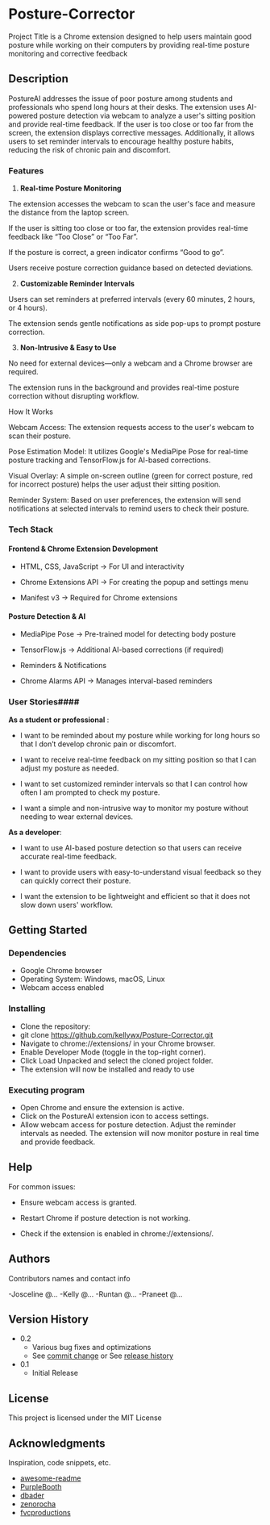 # Posture-Corrector

Project Title is a Chrome extension designed to help users maintain good posture while working on their computers by providing real-time posture monitoring and corrective feedback


## Description

PostureAI addresses the issue of poor posture among students and professionals who spend long hours at their desks. The extension uses AI-powered posture detection via webcam to analyze a user's sitting position and provide real-time feedback. If the user is too close or too far from the screen, the extension displays corrective messages. Additionally, it allows users to set reminder intervals to encourage healthy posture habits, reducing the risk of chronic pain and discomfort.

### Features

1. **Real-time Posture Monitoring**

The extension accesses the webcam to scan the user's face and measure the distance from the laptop screen.

If the user is sitting too close or too far, the extension provides real-time feedback like “Too Close” or “Too Far”.

If the posture is correct, a green indicator confirms “Good to go”.

Users receive posture correction guidance based on detected deviations.

2. **Customizable Reminder Intervals**

Users can set reminders at preferred intervals (every 60 minutes, 2 hours, or 4 hours).

The extension sends gentle notifications as side pop-ups to prompt posture correction.

3. **Non-Intrusive & Easy to Use**

No need for external devices—only a webcam and a Chrome browser are required.

The extension runs in the background and provides real-time posture correction without disrupting workflow.

How It Works

Webcam Access: The extension requests access to the user's webcam to scan their posture.

Pose Estimation Model: It utilizes Google's MediaPipe Pose for real-time posture tracking and TensorFlow.js for AI-based corrections.

Visual Overlay: A simple on-screen outline (green for correct posture, red for incorrect posture) helps the user adjust their sitting position.

Reminder System: Based on user preferences, the extension will send notifications at selected intervals to remind users to check their posture.

### Tech Stack

#### Frontend & Chrome Extension Development ####
- HTML, CSS, JavaScript → For UI and interactivity

- Chrome Extensions API → For creating the popup and settings menu

- Manifest v3 → Required for Chrome extensions

#### Posture Detection & AI ####

- MediaPipe Pose → Pre-trained model for detecting body posture

- TensorFlow.js → Additional AI-based corrections (if required)

- Reminders & Notifications

- Chrome Alarms API → Manages interval-based reminders

### User Stories####

**As a student or professional** :

- I want to be reminded about my posture while working for long hours so that I don’t develop chronic pain or discomfort.

- I want to receive real-time feedback on my sitting position so that I can adjust my posture as needed.

- I want to set customized reminder intervals so that I can control how often I am prompted to check my posture.

- I want a simple and non-intrusive way to monitor my posture without needing to wear external devices.

**As a developer**:

- I want to use AI-based posture detection so that users can receive accurate real-time feedback.

- I want to provide users with easy-to-understand visual feedback so they can quickly correct their posture.

- I want the extension to be lightweight and efficient so that it does not slow down users' workflow.


## Getting Started

### Dependencies
* Google Chrome browser
* Operating System: Windows, macOS, Linux
* Webcam access enabled

### Installing

* Clone the repository:
* git clone https://github.com/kellywx/Posture-Corrector.git
* Navigate to chrome://extensions/ in your Chrome browser.
* Enable Developer Mode (toggle in the top-right corner).
* Click Load Unpacked and select the cloned project folder.
* The extension will now be installed and ready to use


### Executing program

* Open Chrome and ensure the extension is active.
* Click on the PostureAI extension icon to access settings.
* Allow webcam access for posture detection.
Adjust the reminder intervals as needed.
The extension will now monitor posture in real time and provide feedback.

## Help

For common issues:

* Ensure webcam access is granted.

* Restart Chrome if posture detection is not working.

* Check if the extension is enabled in chrome://extensions/.


## Authors

Contributors names and contact info

-Josceline @...
-Kelly @...
-Runtan @...
-Praneet @...

## Version History

* 0.2
    * Various bug fixes and optimizations
    * See [commit change]() or See [release history]()
* 0.1
    * Initial Release

## License

This project is licensed under the MIT License

## Acknowledgments

Inspiration, code snippets, etc.
* [awesome-readme](https://github.com/matiassingers/awesome-readme)
* [PurpleBooth](https://gist.github.com/PurpleBooth/109311bb0361f32d87a2)
* [dbader](https://github.com/dbader/readme-template)
* [zenorocha](https://gist.github.com/zenorocha/4526327)
* [fvcproductions](https://gist.github.com/fvcproductions/1bfc2d4aecb01a834b46)
